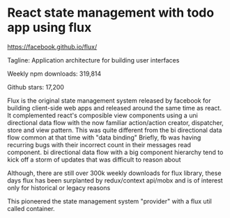 # React state management with todo app using flux

<https://facebook.github.io/flux/>

Tagline: Application architecture for building user interfaces

Weekly npm downloads: 319,814

Github stars: 17,200

Flux is the original state management system released by facebook for building client-side web apps and released around the same time as react.
It complemented react's composible view components using a uni directional data flow with the now familiar action/action creator, dispatcher, store and view pattern. This was quite different from the bi directional data flow common at that time with "data binding"
Briefly, fb was having recurring bugs with their incorrect count in their messages read component. bi directional data flow with a big component hierarchy tend to kick off a storm of updates that was difficult to reason about

Although, there are still over 300k weekly downloads for flux library, these days flux has been surplanted by redux/context api/mobx and is of interest only for historical or legacy reasons

This pioneered the state management system "provider" with a flux util called container.
